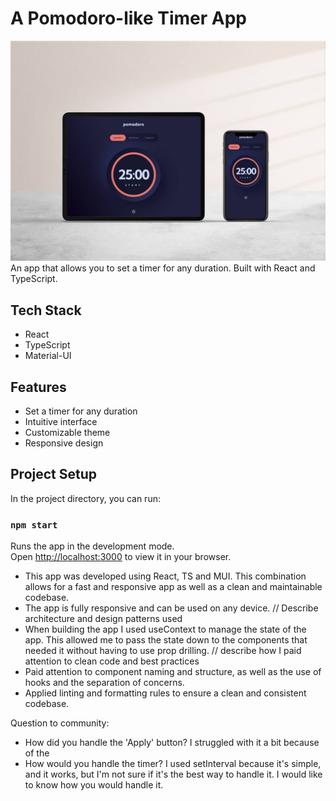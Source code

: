 # A Pomodoro-like Timer App 
![Screenshot](./app-mockup.jpg)
An app that allows you to set a timer for any duration. Built with React and TypeScript.

## Tech Stack
- React
- TypeScript
- Material-UI

## Features

 - Set a timer for any duration
 - Intuitive interface
 - Customizable theme
 - Responsive design


## Project Setup

In the project directory, you can run:

### `npm start`

Runs the app in the development mode.\
Open [http://localhost:3000](http://localhost:3000) to view it in your browser.



- This app was developed using React, TS and MUI. This combination allows for a fast and responsive app as well as a clean and maintainable codebase.
- The app is fully responsive and can be used on any device.
// Describe architecture and design patterns used
- When building the app I used useContext to manage the state of the app. This allowed me to pass the state down to the components that needed it without having to use prop drilling.
// describe how I paid attention to clean code and best practices
- Paid attention to component naming and structure, as well as the use of hooks and the separation of concerns.
 - Applied linting and formatting rules to ensure a clean and consistent codebase.

Question to community:
- How did you handle the 'Apply' button? I struggled with it a bit because of the <Dialog> component handling overflow property and hiding child component beyond it's boundaries. I would like to know how you handled it.
- How would you handle the timer? I used setInterval because it's simple, and it works, but I'm not sure if it's the best way to handle it. I would like to know how you would handle it.
